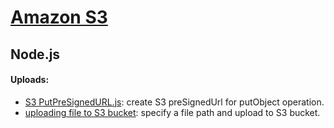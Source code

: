 # [Amazon S3](../)

## Node.js

#### Uploads:
   
   * [S3 PutPreSignedURL.js](/S3/Node.js/putPresignedUrl.js): create S3 preSignedUrl for putObject operation.
   * [uploading file to S3 bucket](/S3/Node.js/uploadObjectUsingFileLocation.js): specify a file path and upload to S3 bucket.
     
